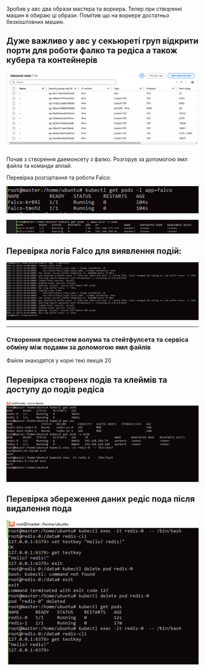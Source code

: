Зробив у авс два образи мастера та воркера. Тепер при створенні машин я обираю ці образи. 
Помітив що на воркере достатньо безкоштовних машин.

## Дуже важливо у авс у секьюреті груп відкрити порти для роботи фалко та редіса а також кубера та контейнерів

![Результат роботи скрипта]( Screenshots/sgfor_redis_falco.PNG)

Почав з створення даемонсету  з фалко. Розгорув за допомогою ямл файла та команди аплай.

Перевірка розгортання та роботи Falco:

![Результат роботи скрипта]( Screenshots/daemoset-falco.PNG)


![Результат роботи скрипта]( Screenshots/falcoOnPodes.PNG)

## Перевірка логів Falco для виявлення подій:

![Результат роботи скрипта]( Screenshots/falcoLog.PNG)

-------------------------------------------------------------------------

### Створення пресистем волума та стейтфулсета та сервіса обміну між подами за допомогою ямл файлів
Файли знаходятся у корні текі лекція 20


## Перевірка створенх подів та клеймів та доступу до подів редіса

![Результат роботи скрипта]( Screenshots/redis-pods.PNG)

## Перевірка збереження даних редіс пода після видалення пода

![Результат роботи скрипта]( Screenshots/redis-save-data.PNG)





